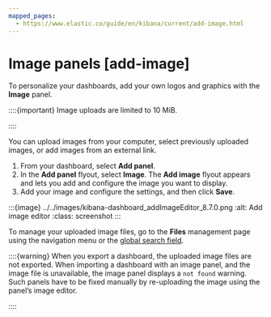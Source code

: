 ```yaml
---
mapped_pages:
  - https://www.elastic.co/guide/en/kibana/current/add-image.html
---
```


# Image panels [add-image]

To personalize your dashboards, add your own logos and graphics with the **Image** panel.

::::{important}
Image uploads are limited to 10 MiB.

::::


You can upload images from your computer, select previously uploaded images, or add images from an external link.

1. From your dashboard, select **Add panel**.
2. In the **Add panel** flyout, select **Image**. The **Add image** flyout appears and lets you add and configure the image you want to display.
3. Add your image and configure the settings, and then click **Save**.

:::{image} ../../images/kibana-dashboard_addImageEditor_8.7.0.png
:alt: Add image editor
:class: screenshot
:::

To manage your uploaded image files, go to the **Files** management page using the navigation menu or the [global search field](../../get-started/the-stack.md#kibana-navigation-search).

::::{warning}
When you export a dashboard, the uploaded image files are not exported. When importing a dashboard with an image panel, and the image file is unavailable, the image panel displays a `not found` warning. Such panels have to be fixed manually by re-uploading the image using the panel’s image editor.

::::



